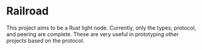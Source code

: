 # Railroad

This project aims to be a Rust light node.
Currently, only the types, protocol, and peering are complete.
These are very useful in prototyping other projects based on the protocol.
